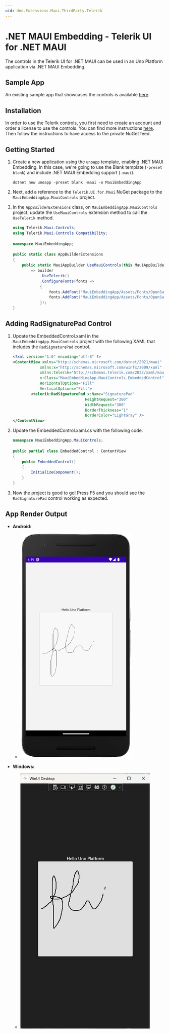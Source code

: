 ```yaml
---
uid: Uno.Extensions.Maui.ThirdParty.Telerik
---
```

# .NET MAUI Embedding - Telerik UI for .NET MAUI

The controls in the Telerik UI for .NET MAUI can be used in an Uno Platform application via .NET MAUI Embedding.

## Sample App

An existing sample app that showcases the controls is available [here](https://github.com/unoplatform/Uno.Samples/tree/master/UI/MauiEmbedding/TelerikApp).

## Installation

In order to use the Telerik controls, you first need to create an account and order a license to use the controls. You can find more instructions [here](https://www.telerik.com/). Then follow the instructions to have access to the private NuGet feed.

## Getting Started

1. Create a new application using the `unoapp` template, enabling .NET MAUI Embedding. In this case, we're going to use the Blank template (`-preset blank`) and include .NET MAUI Embedding support (`-maui`).

    ```dotnetcli
    dotnet new unoapp -preset blank -maui -o MauiEmbeddingApp
    ```

1. Next, add a reference to the `Telerik.UI.for.Maui` NuGet package to the `MauiEmbeddingApp.MauiControls` project.

1. In the `AppBuilderExtensions` class, on `MauiEmbeddingApp.MauiControls` project, update the `UseMauiControls` extension method to call the `UseTelerik` method.

    ```cs
    using Telerik.Maui.Controls;
    using Telerik.Maui.Controls.Compatibility;

    namespace MauiEmbeddingApp;

    public static class AppBuilderExtensions
    {
        public static MauiAppBuilder UseMauiControls(this MauiAppBuilder builder)
            => builder
                .UseTelerik()
                .ConfigureFonts(fonts =>
                {
                    fonts.AddFont("MauiEmbeddingApp/Assets/Fonts/OpenSansRegular.ttf", "OpenSansRegular");
                    fonts.AddFont("MauiEmbeddingApp/Assets/Fonts/OpenSansSemibold.ttf", "OpenSansSemibold");
                });
    }
    ```

## Adding RadSignaturePad Control

1. Update the EmbeddedControl.xaml in the  `MauiEmbeddingApp.MauiControls` project with the following XAML that includes the `RadSignaturePad` control.

    ```xml
    <?xml version="1.0" encoding="utf-8" ?>
    <ContentView xmlns="http://schemas.microsoft.com/dotnet/2021/maui"
                xmlns:x="http://schemas.microsoft.com/winfx/2009/xaml"
                xmlns:telerik="http://schemas.telerik.com/2022/xaml/maui"
                x:Class="MauiEmbeddingApp.MauiControls.EmbeddedControl"
                HorizontalOptions="Fill"
                VerticalOptions="Fill">
            <telerik:RadSignaturePad x:Name="SignaturePad"
                                    HeightRequest="300"
                                    WidthRequest="300"
                                    BorderThickness="1"
                                    BorderColor="LightGray" />
    </ContentView>
    ```

1. Update the EmbeddedControl.xaml.cs with the following code.

    ```cs
    namespace MauiEmbeddingApp.MauiControls;

    public partial class EmbeddedControl : ContentView
    {
        public EmbeddedControl()
        {
            InitializeComponent();
        }
    }
    ```

1. Now the project is good to go! Press F5 and you should see the `RadSignaturePad` control working as expected.

## App Render Output

- **Android:**
  - ![Android Telerik](Assets/Screenshots/Android/Telerik.png)

- **Windows:**
  - ![Windows Telerik](Assets/Screenshots/Windows/Telerik.png)
